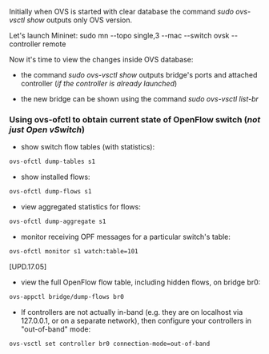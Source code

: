 Initially when OVS is started with clear database the command *sudo ovs-vsctl show* outputs only OVS version.

Let's launch Mininet:
    sudo mn --topo single,3 --mac --switch ovsk --controller remote

Now it's time to view the changes inside OVS database:

* the command *sudo ovs-vsctl show* outputs bridge's ports and attached controller (*if the controller is already launched*)

* the new bridge can be shown using the command *sudo ovs-vsctl list-br*


### Using ovs-ofctl to obtain current state of OpenFlow switch (_not just Open vSwitch_)

* show switch flow tables (with statistics):
```bash
ovs-ofctl dump-tables s1
```

* show installed flows:
```bash
ovs-ofctl dump-flows s1
```

* view aggregated statistics for flows:
```bash
ovs-ofctl dump-aggregate s1
```

* monitor receiving OPF messages for a particular switch's table:
```bash
ovs-ofctl monitor s1 watch:table=101
```

[UPD.17.05]
* view the full OpenFlow flow table, including hidden flows, on bridge br0:
```bash
ovs-appctl bridge/dump-flows br0
```

* If controllers are not actually in-band (e.g. they are on localhost via 127.0.0.1, or on a separate network), then configure your controllers in "out-of-band" mode:
```bash
ovs-vsctl set controller br0 connection-mode=out-of-band
```
